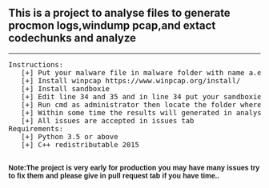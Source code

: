 <h2>This is a project to analyse files to generate procmon logs,windump pcap,and extact codechunks and analyze</h2>
   <hr></hr>
<pre>
Instructions:
   [+] Put your malware file in malware folder with name a.exe
   [+] Install winpcap https://www.winpcap.org/install/
   [+] Install sandboxie 
   [+] Edit line 34 and 35 and in line 34 put your sandboxie executable path and on 35 put the path to your sandbox folder.
   [+] Run cmd as administrator then locate the folder where you have downloaded this repository and run main.py or run.cmd.
   [+] Within some time the results will generated in analyse folder.
   [+] All issues are accepted in issues tab
Requirements:
   [+] Python 3.5 or above 
   [+] C++ redistributable 2015
   </pre>
<b style="font-family:sans-serif;">Note:The project is very early  for production you may  have many issues try to fix them and please give in pull request tab if you have time..

